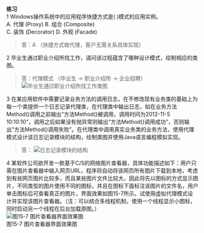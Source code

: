 **练习**  
1 Windows操作系统中的应用程序快捷方式是( )模式的应用实例。  
A. 代理 (Proxy) B. 组合 (Composite)  
C. 装饰 (Decorator) D. 外观 (Facade)

> 答：A （快捷方式做代理，客户无需关系具体实现）

2 毕业生通过职业介绍所找工作，请问该过程蕴含了哪种设计模式，绘制相应的类图。

> 答：代理模式  （毕业生  ->  职业介绍所  ->  企业招聘）
![毕业生通过职业介绍所找工作类图](https://upload-images.jianshu.io/upload_images/5792176-d87eef227419a20b.png?imageMogr2/auto-orient/strip%7CimageView2/2/w/1240)

3 在某应用软件中需要记录业务方法的调用日志，在不修改现有业务类的基础上为每一个类提供一个日志记录代理类，在代理类中输出日志，如在业务方法Method()调用之前输出“方法Method()被调用，调用时间为2012-11-5 10:10:10”，调用之后如果没有抛异常则输出“方法Method()调用成功”，否则输出“方法Method()调用失败”。在代理类中调用真实业务类的业务方法，使用代理模式设计该日志记录模块的结构，绘制类图并使用Java语言编程模拟实现。

> 答： ![日志记录模块的结构](https://upload-images.jianshu.io/upload_images/5792176-5ca3793797c1e939.png?imageMogr2/auto-orient/strip%7CimageView2/2/w/1240)

4 某软件公司欲开发一款基于C/S的网络图片查看器，具体功能描述如下：用户只需在图片查看器中输入网页URL，程序将自动将该网页所有图片下载到本地，考虑到有些网页图片比较多，而且某些图片文件比较大，因此将先以图标的方式显示图片，不同类型的图片使用不同的图标，并且在图标下面标注该图片的文件名，用户单击图标后可查看真正的图片，界面效果如图15-7所示。试使用虚拟代理模式设计并实现该图片查看器。（注：可以结合多线程机制，使用一个线程显示小图标，同时启动另一个线程在后台加载原图。）  
![图15-7 图片查看器界面效果图](https://upload-images.jianshu.io/upload_images/5792176-502ce20887d40f11.jpg?imageMogr2/auto-orient/strip%7CimageView2/2/w/1240)  
图15-7 图片查看器界面效果图  
